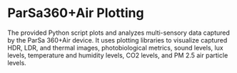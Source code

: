 # ParSa360+Air Plotting
The provided Python script plots and analyzes multi-sensory data captured by the ParSa 360+Air device. It uses plotting libraries to visualize captured HDR, LDR, and thermal images, photobiological metrics, sound levels, lux levels, temperature and humidity levels, CO2 levels, and PM 2.5 air particle levels.
